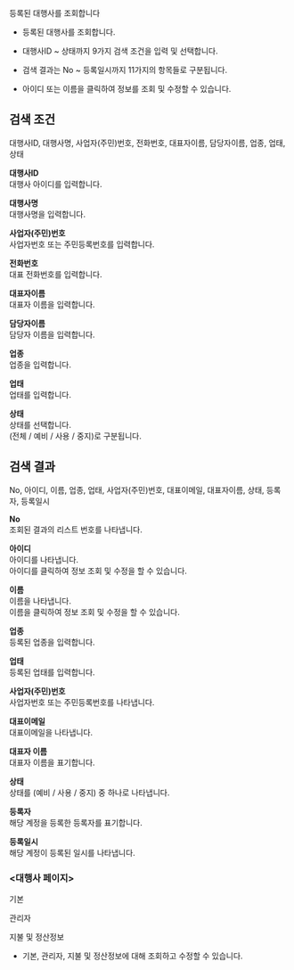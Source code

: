 등록된 대행사를 조회합니다

- 등록된 대행사를 조회합니다.

- 대행사ID ~ 상태까지 9가지 검색 조건을 입력 및 선택합니다.

- 검색 결과는 No ~ 등록일시까지 11가지의 항목들로 구분됩니다.

- 아이디 또는 이름을 클릭하여 정보를 조회 및 수정할 수 있습니다.

## 검색 조건
대행사ID, 대행사명, 사업자(주민)번호, 전화번호, 대표자이름, 담당자이름, 업종, 업태, 상태

**대행사ID**
<br>대행사 아이디를 입력합니다.

**대행사명**<br>
대행사명을 입력합니다.

**사업자(주민)번호**<br>
사업자번호 또는 주민등록번호를 입력합니다.

**전화번호**<br>
대표 전화번호를 입력합니다.

**대표자이름**<br>
대표자 이름을 입력합니다.

**담당자이름**<br>
담당자 이름을 입력합니다.

**업종**<br>
업종을 입력합니다.

**업태**<br>
업태를 입력합니다.

**상태**<br>
상태를 선택합니다. 
<br>(전체 / 예비 / 사용 / 중지)로 구분됩니다.




## 검색 결과
No, 아이디, 이름, 업종, 업태, 사업자(주민)번호, 대표이메일, 대표자이름, 상태, 등록자, 등록일시

**No**<br>
조회된 결과의 리스트 번호를 나타냅니다.

**아이디**<br>
아이디를 나타냅니다.<br>
아이디를 클릭하여 정보 조회 및 수정을 할 수 있습니다.

**이름**<br>
이름을 나타냅니다.<br>
이름을 클릭하여 정보 조회 및 수정을 할 수 있습니다.

**업종**
<br>등록된 업종을 입력합니다.

**업태**
<br>등록된 업태를 입력합니다.

**사업자(주민)번호**<br>
사업자번호 또는 주민등록번호를 나타냅니다.

**대표이메일**<br>
대표이메일을 나타냅니다.

**대표자 이름**<br>
대표자 이름을 표기합니다.

**상태**<br>
상태를 (예비 / 사용 / 중지) 중 하나로 나타냅니다.

**등록자**<br>
해당 계정을 등록한 등록자를 표기합니다.

**등록일시**<br>
해당 계정이 등록된 일시를 나타냅니다.

### <대행사 페이지>
기본

관리자

지불 및 정산정보

- 기본, 관리자, 지불 및 정산정보에 대해 조회하고 수정할 수 있습니다.
